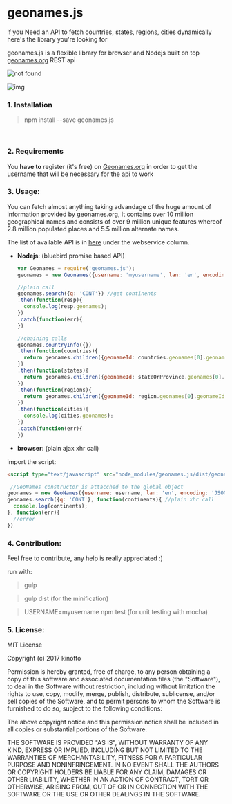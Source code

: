 # geonames.js
if you Need an API to fetch countries, states, regions, cities dynamically here's the library you're looking for

geonames.js is a flexible library for browser and Nodejs 
built on top <a href="http://www.geonames.org/" target="_blank">geonames.org<a> REST api

<img src="https://travis-ci.org/kinotto/geonames.js.svg?branch=master" alt="not found" />


![img](https://thumbs.gfycat.com/LegitimateSlushyHydra-max-14mb.gif)


### 1. Installation

> npm install --save geonames.js

<br/>


### 2. Requirements
You **have to** register (it's free) on <a href="http://www.geonames.org/login">Geonames.org</a>
in order to get the username that will be necessary for the api to work



### 3. Usage:


You can fetch almost anything taking advandage of the huge amount of information provided by geonames.org, It contains over 10 million geographical names and consists of over 9 million unique features whereof 2.8 million populated places and 5.5 million alternate names.

The list of available API is in <a href="http://www.geonames.org/export/ws-overview.html">here</a> under the webservice column.

- **Nodejs**: (bluebird promise based API)

  
  ```javascript
  var Geonames = require('geonames.js');
  geonames = new Geonames({username: 'myusername', lan: 'en', encoding: 'JSON'});
  ```


  ```javascript
  //plain call
  geonames.search({q: 'CONT'}) //get continents
  .then(function(resp){
    console.log(resp.geonames);
  })
  .catch(function(err){
  })
  ```
  
  ```javascript
  //chaining calls
  geonames.countryInfo({}) 
  .then(function(countries){
    return geonames.children({geonameId: countries.geonames[0].geonameId})
  })
  .then(function(states){
    return geonames.children({geonameId: stateOrProvince.geonames[0].geonameId});
  })
  .then(function(regions){
    return geonames.children({geonameId: region.geonames[0].geonameId});
  })
  .then(function(cities){
    console.log(cities.geonames);
  })
  .catch(function(err){
  })
  ```

- **browser**: (plain ajax xhr call)

 import the script:
  

  ```html
  <script type="text/javascript" src="node_modules/geonames.js/dist/geonames.min.js"></script>
  ```
  ```javascript
   //GeoNames constructor is attacched to the global object
  geonames = new GeoNames({username: username, lan: 'en', encoding: 'JSON'});
  geonames.search({q: 'CONT'}, function(continents){ //plain xhr call
    console.log(continents);
  }, function(err){
    //error
  })
  ```

### 4. Contribution:
Feel free to contribute, any help is really appreciated :)


run with:

>gulp

>gulp dist (for the minification)

>USERNAME=myusername npm test (for unit testing with mocha)







### 5. License:
MIT License

Copyright (c) 2017 kinotto

Permission is hereby granted, free of charge, to any person obtaining a copy
of this software and associated documentation files (the "Software"), to deal
in the Software without restriction, including without limitation the rights
to use, copy, modify, merge, publish, distribute, sublicense, and/or sell
copies of the Software, and to permit persons to whom the Software is
furnished to do so, subject to the following conditions:

The above copyright notice and this permission notice shall be included in all
copies or substantial portions of the Software.

THE SOFTWARE IS PROVIDED "AS IS", WITHOUT WARRANTY OF ANY KIND, EXPRESS OR
IMPLIED, INCLUDING BUT NOT LIMITED TO THE WARRANTIES OF MERCHANTABILITY,
FITNESS FOR A PARTICULAR PURPOSE AND NONINFRINGEMENT. IN NO EVENT SHALL THE
AUTHORS OR COPYRIGHT HOLDERS BE LIABLE FOR ANY CLAIM, DAMAGES OR OTHER
LIABILITY, WHETHER IN AN ACTION OF CONTRACT, TORT OR OTHERWISE, ARISING FROM,
OUT OF OR IN CONNECTION WITH THE SOFTWARE OR THE USE OR OTHER DEALINGS IN THE
SOFTWARE.
